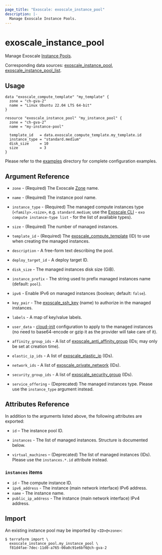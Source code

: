 ```yaml
---
page_title: "Exoscale: exoscale_instance_pool"
description: |-
  Manage Exoscale Instance Pools.
---
```


# exoscale\_instance\_pool

Manage Exoscale [Instance Pools](https://community.exoscale.com/documentation/compute/instance-pools/).

Corresponding data sources: [exoscale_instance_pool](../data-sources/instance_pool.md), [exoscale_instance_pool_list](../data-sources/instance_pool_list.md).


## Usage

```hcl
data "exoscale_compute_template" "my_template" {
  zone = "ch-gva-2"
  name = "Linux Ubuntu 22.04 LTS 64-bit"
}

resource "exoscale_instance_pool" "my_instance_pool" {
  zone = "ch-gva-2"
  name = "my-instance-pool"

  template_id   = data.exoscale_compute_template.my_template.id
  instance_type = "standard.medium"
  disk_size     = 10
  size          = 3
}
```

Please refer to the [examples](https://github.com/exoscale/terraform-provider-exoscale/tree/master/examples/)
directory for complete configuration examples.


## Argument Reference

[zone]: https://www.exoscale.com/datacenters/
[cli]: https://github.com/exoscale/cli/
[cloud-init]: http://cloudinit.readthedocs.io/

* `zone` - (Required) The Exoscale [Zone][zone] name.
* `name` - (Required) The instance pool name.
* `instance_type` - (Required) The managed compute instances type (`<family>.<size>`, e.g. `standard.medium`; use the [Exoscale CLI][cli] - `exo compute instance-type list` - for the list of available types).
* `size` - (Required) The number of managed instances.
* `template_id` - (Required) The [exoscale_compute_template](../data-sources/compute_template.md) (ID) to use when creating the managed instances.

* `description` - A free-form text describing the pool.
* `deploy_target_id` - A deploy target ID.
* `disk_size` - The managed instances disk size (GiB).
* `instance_prefix` - The string used to prefix managed instances name (default: `pool`).
* `ipv6` - Enable IPv6 on managed instances (boolean; default: `false`).
* `key_pair` - The [exoscale_ssh_key](./ssh_key.md) (name) to authorize in the managed instances.
* `labels` - A map of key/value labels.
* `user_data` - [cloud-init][cloud-init] configuration to apply to the managed instances (no need to base64-encode or gzip it as the provider will take care of it).

* `affinity_group_ids` - A list of [exoscale_anti_affinity_group](./anti_affinity_group.md) (IDs; may only be set at creation time).
* `elastic_ip_ids` - A list of [exoscale_elastic_ip](./elastic_ip.md) (IDs).
* `network_ids` - A list of [exoscale_private_network](./private_network.md) (IDs).
* `security_group_ids` - A list of [exoscale_security_group](./security_groups.md) (IDs).

* `service_offering` - (Deprecated) The managed instances type. Please use the `instance_type` argument instead.


## Attributes Reference

In addition to the arguments listed above, the following attributes are exported:

* `id` – The instance pool ID.
* `instances` - The list of managed instances. Structure is documented below.

* `virtual_machines` – (Deprecated) The list of managed instances (IDs). Please use the `instances.*.id` attribute instead.

### `instances` items

* `id` - The compute instance ID.
* `ipv6_address` - The instance (main network interface) IPv6 address.
* `name` - The instance name.
* `public_ip_address` - The instance (main network interface) IPv4 address.


## Import

An existing instance pool may be imported by `<ID>@<zone>`:

```console
$ terraform import \
  exoscale_instance_pool.my_instance_pool \
  f81d4fae-7dec-11d0-a765-00a0c91e6bf6@ch-gva-2
```
